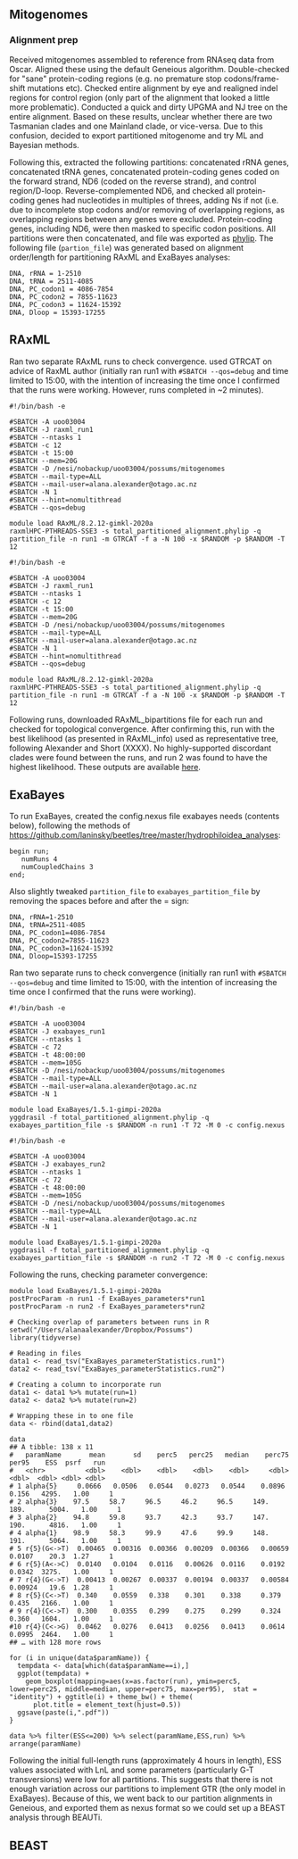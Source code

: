 ## Mitogenomes

### Alignment prep
Received mitogenomes assembled to reference from RNAseq data from Oscar. Aligned these using the default Geneious algorithm. Double-checked for "sane" protein-coding regions (e.g. no premature stop codons/frame-shift mutations etc). Checked entire alignment by eye and realigned indel regions for control region (only part of the alignment that looked a little more problematic). Conducted a quick and dirty UPGMA and NJ tree on the entire alignment. Based on these results, unclear whether there are two Tasmanian clades and one Mainland clade, or vice-versa. Due to this confusion, decided to export partitioned mitogenome and try ML and Bayesian methods.  

Following this, extracted the following partitions: concatenated rRNA genes, concatenated tRNA genes, concatenated protein-coding genes coded on the forward strand, ND6 (coded on the reverse strand), and control region/D-loop. Reverse-complemented ND6, and checked all protein-coding genes had nucleotides in multiples of threes, adding Ns if not (i.e. due to incomplete stop codons and/or removing of overlapping regions, as overlapping regions between any genes were excluded. Protein-coding genes, including ND6, were then masked to specific codon positions. All partitions were then concatenated, and file was exported as [phylip](https://github.com/laninsky/possums/blob/main/mitogenomes/data/total_partitioned_alignment.phylip). The following file (`partion_file`) was generated based on alignment order/length for partitioning RAxML and ExaBayes analyses:
```
DNA, rRNA = 1-2510
DNA, tRNA = 2511-4085
DNA, PC_codon1 = 4086-7854
DNA, PC_codon2 = 7855-11623
DNA, PC_codon3 = 11624-15392
DNA, Dloop = 15393-17255
```

## RAxML
Ran two separate RAxML runs to check convergence. used GTRCAT on advice of RaxML author (initially ran run1 with `#SBATCH --qos=debug` and time limited to 15:00, with the intention of increasing the time once I confirmed that the runs were working. However, runs completed in ~2 minutes).
```
#!/bin/bash -e

#SBATCH -A uoo03004 
#SBATCH -J raxml_run1
#SBATCH --ntasks 1
#SBATCH -c 12
#SBATCH -t 15:00
#SBATCH --mem=20G
#SBATCH -D /nesi/nobackup/uoo03004/possums/mitogenomes
#SBATCH --mail-type=ALL
#SBATCH --mail-user=alana.alexander@otago.ac.nz
#SBATCH -N 1
#SBATCH --hint=nomultithread
#SBATCH --qos=debug

module load RAxML/8.2.12-gimkl-2020a
raxmlHPC-PTHREADS-SSE3 -s total_partitioned_alignment.phylip -q partition_file -n run1 -m GTRCAT -f a -N 100 -x $RANDOM -p $RANDOM -T 12
```
```
#!/bin/bash -e

#SBATCH -A uoo03004 
#SBATCH -J raxml_run1
#SBATCH --ntasks 1
#SBATCH -c 12
#SBATCH -t 15:00
#SBATCH --mem=20G
#SBATCH -D /nesi/nobackup/uoo03004/possums/mitogenomes
#SBATCH --mail-type=ALL
#SBATCH --mail-user=alana.alexander@otago.ac.nz
#SBATCH -N 1
#SBATCH --hint=nomultithread
#SBATCH --qos=debug

module load RAxML/8.2.12-gimkl-2020a
raxmlHPC-PTHREADS-SSE3 -s total_partitioned_alignment.phylip -q partition_file -n run1 -m GTRCAT -f a -N 100 -x $RANDOM -p $RANDOM -T 12
```
Following runs, downloaded RAxML_bipartitions file for each run and checked for topological convergence. After confirming this, run with the best likelihood (as presented in RAxML_info) used as representative tree, following Alexander and Short (XXXX). No highly-supported discordant clades were found between the runs, and run 2 was found to have the highest likelihood. These outputs are available [here](https://github.com/laninsky/possums/tree/main/mitogenomes/output).

## ExaBayes
To run ExaBayes, created the config.nexus file exabayes needs (contents below), following the methods of https://github.com/laninsky/beetles/tree/master/hydrophiloidea_analyses:
```
begin run; 
   numRuns 4
   numCoupledChains 3
end;
```
Also slightly tweaked `partition_file` to `exabayes_partition_file` by removing the spaces before and after the = sign:
```
DNA, rRNA=1-2510
DNA, tRNA=2511-4085
DNA, PC_codon1=4086-7854
DNA, PC_codon2=7855-11623
DNA, PC_codon3=11624-15392
DNA, Dloop=15393-17255
```
Ran two separate runs to check convergence (initially ran run1 with `#SBATCH --qos=debug` and time limited to 15:00, with the intention of increasing the time once I confirmed that the runs were working). 
```
#!/bin/bash -e

#SBATCH -A uoo03004
#SBATCH -J exabayes_run1
#SBATCH --ntasks 1
#SBATCH -c 72
#SBATCH -t 48:00:00
#SBATCH --mem=105G
#SBATCH -D /nesi/nobackup/uoo03004/possums/mitogenomes
#SBATCH --mail-type=ALL
#SBATCH --mail-user=alana.alexander@otago.ac.nz
#SBATCH -N 1

module load ExaBayes/1.5.1-gimpi-2020a
yggdrasil -f total_partitioned_alignment.phylip -q exabayes_partition_file -s $RANDOM -n run1 -T 72 -M 0 -c config.nexus
```
```
#!/bin/bash -e

#SBATCH -A uoo03004
#SBATCH -J exabayes_run2
#SBATCH --ntasks 1
#SBATCH -c 72
#SBATCH -t 48:00:00
#SBATCH --mem=105G
#SBATCH -D /nesi/nobackup/uoo03004/possums/mitogenomes
#SBATCH --mail-type=ALL
#SBATCH --mail-user=alana.alexander@otago.ac.nz
#SBATCH -N 1

module load ExaBayes/1.5.1-gimpi-2020a
yggdrasil -f total_partitioned_alignment.phylip -q exabayes_partition_file -s $RANDOM -n run2 -T 72 -M 0 -c config.nexus
```
Following the runs, checking parameter convergence:
```
module load ExaBayes/1.5.1-gimpi-2020a
postProcParam -n run1 -f ExaBayes_parameters*run1
postProcParam -n run2 -f ExaBayes_parameters*run2

# Checking overlap of parameters between runs in R
setwd("/Users/alanaalexander/Dropbox/Possums")
library(tidyverse)

# Reading in files 
data1 <- read_tsv("ExaBayes_parameterStatistics.run1")
data2 <- read_tsv("ExaBayes_parameterStatistics.run2")

# Creating a column to incorporate run
data1 <- data1 %>% mutate(run=1)
data2 <- data2 %>% mutate(run=2)

# Wrapping these in to one file
data <- rbind(data1,data2)

data
## A tibble: 138 x 11
#   paramName       mean       sd    perc5   perc25   median    perc75     per95    ESS  psrf   run
#   <chr>          <dbl>    <dbl>    <dbl>    <dbl>    <dbl>     <dbl>     <dbl>  <dbl> <dbl> <dbl>
# 1 alpha{5}     0.0666   0.0506   0.0544   0.0273   0.0544    0.0896    0.156   4295.   1.00     1
# 2 alpha{3}    97.5     58.7     96.5     46.2     96.5     149.      189.      5004.   1.00     1
# 3 alpha{2}    94.8     59.8     93.7     42.3     93.7     147.      190.      4816.   1.00     1
# 4 alpha{1}    98.9     58.3     99.9     47.6     99.9     148.      191.      5064.   1.00     1
# 5 r{5}(G<->T)  0.00465  0.00316  0.00366  0.00209  0.00366   0.00659   0.0107    20.3  1.27     1
# 6 r{5}(A<->C)  0.0140   0.0104   0.0116   0.00626  0.0116    0.0192    0.0342  3275.   1.00     1
# 7 r{4}(G<->T)  0.00413  0.00267  0.00337  0.00194  0.00337   0.00584   0.00924   19.6  1.28     1
# 8 r{5}(C<->T)  0.340    0.0559   0.338    0.301    0.338     0.379     0.435   2166.   1.00     1
# 9 r{4}(C<->T)  0.300    0.0355   0.299    0.275    0.299     0.324     0.360   1604.   1.00     1
#10 r{4}(C<->G)  0.0462   0.0276   0.0413   0.0256   0.0413    0.0614    0.0995  2464.   1.00     1
## … with 128 more rows

for (i in unique(data$paramName)) {
  tempdata <- data[which(data$paramName==i),]
  ggplot(tempdata) +
    geom_boxplot(mapping=aes(x=as.factor(run), ymin=perc5, lower=perc25, middle=median, upper=perc75, max=per95),  stat = "identity") + ggtitle(i) + theme_bw() + theme(
      plot.title = element_text(hjust=0.5))
  ggsave(paste(i,".pdf"))
}

data %>% filter(ESS<=200) %>% select(paramName,ESS,run) %>% arrange(paramName)
```
Following the initial full-length runs (approximately 4 hours in length), ESS values associated with LnL and some parameters (particularly G-T transversions) were low for all partitions. This suggests that there is not enough variation across our partitions to implement GTR (the only model in ExaBayes). Because of this, we went back to our partition alignments in Geneious, and exported them as nexus format so we could set up a BEAST analysis through BEAUTi.

## BEAST

